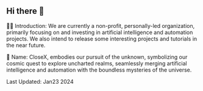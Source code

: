 ## Hi there 👋

🙋‍♀️ Introduction: We are currently a non-profit, personally-led organization, primarily focusing on and investing in artificial intelligence and automation projects. We also intend to release some interesting projects and tutorials in the near future.

🌈 Name: CloseX, embodies our pursuit of the unknown, symbolizing our cosmic quest to explore uncharted realms, seamlessly merging artificial intelligence and automation with the boundless mysteries of the universe.

Last Updated: Jan23 2024
<!--

**Here are some ideas to get you started:**

🙋‍♀️ A short introduction - what is your organization all about?
🌈 Contribution guidelines - how can the community get involved?
👩‍💻 Useful resources - where can the community find your docs? Is there anything else the community should know?
🍿 Fun facts - what does your team eat for breakfast?
🧙 Remember, you can do mighty things with the power of [Markdown](https://docs.github.com/github/writing-on-github/getting-started-with-writing-and-formatting-on-github/basic-writing-and-formatting-syntax)
-->
